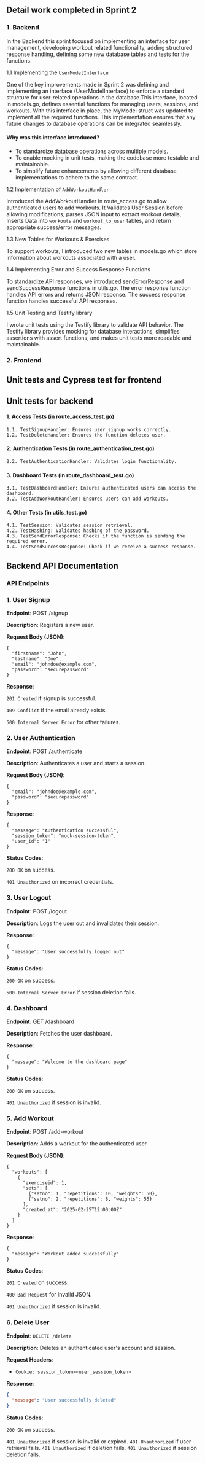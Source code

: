 ## Detail work  completed in Sprint 2

### 1. Backend
In the Backend this sprint focused on implementing an interface for user management, developing workout related functionality, adding structured response handling, defining some new database tables and tests for the functions.

1.1 Implementing the `UserModelInterface`

One of the key improvements made in Sprint 2 was defining and implementing an interface (UserModelInterface) to enforce a standard structure for user-related operations in the database.This interface, located in models.go, defines essential functions for managing users, sessions, and workouts.
With this interface in place, the MyModel struct was updated to implement all the required functions. This implementation ensures that any future changes to database operations can be integrated seamlessly.

#### Why was this interface introduced?
* To standardize database operations across multiple models.
* To enable mocking in unit tests, making the codebase more testable and maintainable.
* To simplify future enhancements by allowing different database implementations to adhere to the same contract.

1.2 Implementation of `AddWorkoutHandler`

Introduced the AddWorkoutHandler in route_access.go to allow authenticated users to add workouts.
It Validates User Session before allowing modifications, parses JSON input to extract workout details,
Inserts Data into `workouts` and `workout_to_user` tables, and return appropriate success/error messages.

1.3 New Tables for Workouts & Exercises

To support workouts, I introduced two new tables in models.go which store information about workouts associated with a user.

1.4 Implementing Error and Success Response Functions

To standardize API responses, we introduced sendErrorResponse and sendSuccessResponse functions in utils.go.
The error response function handles API errors and returns JSON response. The success response function handles successful API responses.

1.5 Unit Testing and Testify library 

I wrote unit tests using the Testify library to validate API behavior. The Testify library  provides mocking for database interactions, simplifies assertions with assert functions, and makes unit tests more readable and maintainable.




### 2. Frontend


## Unit tests and Cypress test for frontend

## Unit tests for backend

#### 1. Access Tests (in route_access_test.go)

    1.1. TestSignupHandler: Ensures user signup works correctly.
    1.2. TestDeleteHandler: Ensures the function deletes user.

#### 2. Authentication Tests (in route_authentication_test.go)

    2.2. TestAuthenticationHandler: Validates login functionality.

#### 3. Dashboard Tests (in route_dashboard_test.go)

    3.1. TestDashboardHandler: Ensures authenticated users can access the dashboard.
    3.2. TestAddWorkoutHandler: Ensures users can add workouts.

#### 4. Other Tests (in utils_test.go)
    4.1. TestSession: Validates session retrieval.
    4.2. TestHashing: Validates hashing of the password.
    4.3. TestSendErrorResponse: Checks if the function is sending the required error.
    4.4. TestSendSuccessResponse: Check if we receive a success response.




## Backend API Documentation
### API Endpoints

### <b>1. User Signup</b>

<b>Endpoint</b>: POST /signup

<b>Description</b>: Registers a new user.

<b>Request Body (JSON)</b>:
```
{
  "firstname": "John",
  "lastname": "Doe",
  "email": "johndoe@example.com",
  "password": "securepassword"
}
```
<b>Response</b>:

`201 Created` if signup is successful.

`409 Conflict` if the email already exists.

`500 Internal Server Error` for other failures.

### 2. User Authentication

<b>Endpoint</b>: POST /authenticate

<b>Description</b>: Authenticates a user and starts a session.

<b>Request Body (JSON)</b>:

```
{
  "email": "johndoe@example.com",
  "password": "securepassword"
}
```
<b>Response</b>:


``` 
{
  "message": "Authentication successful",
  "session_token": "mock-session-token",
  "user_id": "1"
} 
```

<b>Status Codes</b>:

`200 OK` on success.

`401 Unauthorized` on incorrect credentials.

### 3. User Logout

<b>Endpoint</b>: POST /logout

<b>Description</b>: Logs the user out and invalidates their session.

<b>Response</b>:

```
{
  "message": "User successfully logged out"
}
```

<b>Status Codes</b>:

`200 OK` on success.

`500 Internal Server Error` if session deletion fails.

### 4. Dashboard



<b>Endpoint</b>: GET /dashboard


<b>Description</b>: Fetches the user dashboard.


<b>Response</b>:

```
{
  "message": "Welcome to the dashboard page"
}
```
<b>Status Codes</b>:

`200 OK` on success.

`401 Unauthorized` if session is invalid.


### 5. Add Workout

<b>Endpoint</b>: POST /add-workout

<b>Description</b>: Adds a workout for the authenticated user.

<b>Request Body (JSON)</b>:

```
{
  "workouts": [
    {
      "exerciseid": 1,
      "sets": [
        {"setno": 1, "repetitions": 10, "weights": 50},
        {"setno": 2, "repetitions": 8, "weights": 55}
      ],
      "created_at": "2025-02-25T12:00:00Z"
    }
  ]
}

```

<b>Response</b>:
```
{
  "message": "Workout added successfully"
}
```

<b>Status Codes</b>:

`201 Created` on success.

`400 Bad Request` for invalid JSON.

`401 Unauthorized` if session is invalid.

### 6. Delete User

**Endpoint**: `DELETE /delete`

**Description**: Deletes an authenticated user's account and session.

**Request Headers**:
- `Cookie: session_token=<user_session_token>`

**Response**:
```json
{
  "message": "User successfully deleted"
}
```
<b>Status Codes</b>:

`200 OK` on success.

`401 Unauthorized` if session is invalid or expired.
`401 Unauthorized` if user retrieval fails.
`401 Unauthorized` if deletion fails.
`401 Unauthorized` if session deletion fails.

